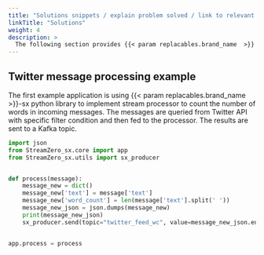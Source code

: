 ```yaml
---
title: "Solutions snippets / explain problem solved / link to relevant use case"
linkTitle: "Solutions"
weight: 4
description: >
  The following section provides {{< param replacables.brand_name  >}} SX solutions snippets / explain problem solved / link to relevant use case.
---
```


## Twitter message processing example

The first example application is using {{< param replacables.brand_name  >}}-sx python library to implement stream processor to count the number of words in incoming messages. The messages are queried from Twitter API with specific filter condition and then fed to the processor. The results are sent to a Kafka topic.  
```python
import json
from StreamZero_sx.core import app
from StreamZero_sx.utils import sx_producer


def process(message):
    message_new = dict()
    message_new['text'] = message['text']
    message_new['word_count'] = len(message['text'].split(' '))
    message_new_json = json.dumps(message_new)
    print(message_new_json)
    sx_producer.send(topic="twitter_feed_wc", value=message_new_json.encode('utf-8'))


app.process = process

```